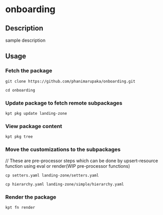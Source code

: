# onboarding

## Description
sample description

## Usage

### Fetch the package
`git clone https://github.com/phanimarupaka/onboarding.git`

`cd onboarding`

### Update package to fetch remote subpackages
`kpt pkg update landing-zone`

### View package content
`kpt pkg tree`

### Move the customizations to the subpackages
// These are pre-processor steps which can be done by upsert-resource function using eval or render(WIP pre-processor functions)

`cp setters.yaml landing-zone/setters.yaml`

`cp hierarchy.yaml landing-zone/simple/hierarchy.yaml`

### Render the package
`kpt fn render`

